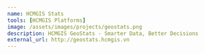 ```yaml
---
name: HCMGIS Stats
tools: [HCMGIS Platforms]
image: /assets/images/projects/geostats.png
description: HCMGIS GeoStats - Smarter Data, Better Decisions
external_url: http://geostats.hcmgis.vn
---
```

